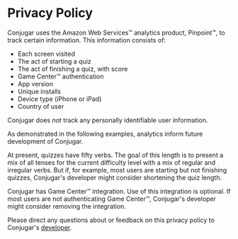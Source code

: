 Privacy Policy
===================

Conjugar uses the Amazon Web Services&trade; analytics product, Pinpoint&trade;, to track certain information. This information consists of:

* Each screen visited
* The act of starting a quiz
* The act of finishing a quiz, with score
* Game Center&trade; authentication
* App version
* Unique installs
* Device type (iPhone or iPad)
* Country of user

Conjugar does _not_ track any personally identifiable user information.

As demonstrated in the following examples, analytics inform future development of Conjugar.

At present, quizzes have fifty verbs. The goal of this length is to present a mix of all tenses for the current difficulty level with a mix of regular and irregular verbs. But if, for example, most users are starting but not finishing quizzes, Conjugar's developer might consider shortening the quiz length.

Conjugar has Game Center&trade; integration. Use of this integration is optional. If most users are not authenticating Game Center&trade;, Conjugar's developer might consider removing the integration.

Please direct any questions about or feedback on this privacy policy to Conjugar's [developer](mailto:vermontcoder@gmail.com).
